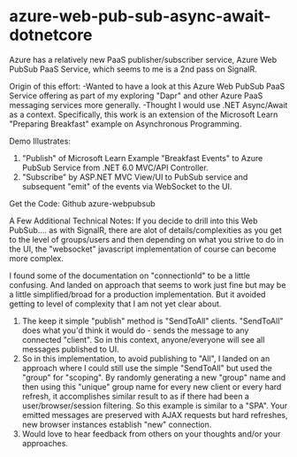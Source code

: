 # azure-web-pub-sub-async-await-dotnetcore

Azure has a relatively new PaaS publisher/subscriber service, Azure Web PubSub PaaS Service, which seems to me is a 2nd pass on SignalR.

Origin of this effort:
-Wanted to have a look at this Azure Web PubSub PaaS Service offering as part of my exploring "Dapr" and other Azure PaaS messaging services more generally.
-Thought I would use .NET Async/Await as a context. Specifically, this work is an extension of the Microsoft Learn "Preparing Breakfast" example on Asynchronous Programming.

Demo Illustrates:
1. "Publish" of Microsoft Learn Example "Breakfast Events" to Azure PubSub Service from .NET 6.0 MVC/API Controller.
2. "Subscribe" by ASP.NET MVC View/UI to PubSub service and subsequent "emit" of the events via WebSocket to the UI.

Get the Code:
Github azure-webpubsub



A Few Additional Technical Notes:
If you decide to drill into this Web PubSub.... as with SignalR, there are alot of details/complexities as you get to the level of groups/users and then depending on what you strive to do in the UI, the "websocket" javascript implementation of course can become more complex.



I found some of the documentation on "connectionId" to be a little confusing. And landed on approach that seems to work just fine but may be a little simplified/broad for a production implementation. But it avoided getting to level of complexity that I am not yet clear about.

1. The keep it simple "publish" method is "SendToAll" clients. "SendToAll" does what you'd think it would do - sends the message to any connected "client". So in this context, anyone/everyone will see all messages published to UI.
2. So in this implementation, to avoid publishing to "All", I landed on an approach where I could still use the simple "SendToAll" but used the "group" for "scoping". By randomly generating a new "group" name and then using this "unique" group name for every new client or every hard refresh, it accomplishes similar result to as if there had been a user/browser/session filtering. So this example is similar to a "SPA". Your emitted messages are preserved with AJAX requests but hard refreshes, new browser instances establish "new" connection.
3. Would love to hear feedback from others on your thoughts and/or your approaches.
